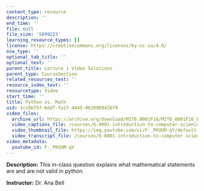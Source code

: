 ```yaml
---
content_type: resource
description: ''
end_time: ''
file: null
file_size: '5899223'
learning_resource_types: []
license: https://creativecommons.org/licenses/by-nc-sa/4.0/
ocw_type: ''
optional_tab_title: ''
optional_text: ''
parent_title: Lecture 1 Video Solutions
parent_type: CourseSection
related_resources_text: ''
resource_index_text: ''
resourcetype: Video
start_time: ''
title: Python vs. Math
uid: 1cc0b75f-6ddf-fa1f-4045-9620909426f9
video_files:
  archive_url: https://archive.org/download/MIT6.0001F16/MIT6_0001F16_Lecture_01_exercise_02_300k.mp4
  video_captions_file: /courses/6-0001-introduction-to-computer-science-and-programming-in-python-fall-2016/23a4c93220465642b51a764e3b83192b_F-_PKUUM-qY.vtt
  video_thumbnail_file: https://img.youtube.com/vi/F-_PKUUM-qY/default.jpg
  video_transcript_file: /courses/6-0001-introduction-to-computer-science-and-programming-in-python-fall-2016/3b3e814ffe2ef349fac15598b99ee8a1_F-_PKUUM-qY.pdf
video_metadata:
  youtube_id: F-_PKUUM-qY
---
```


**Description:** This in-class question explains what mathematical statements are and are not valid in python.

**Instructor:** Dr. Ana Bell

